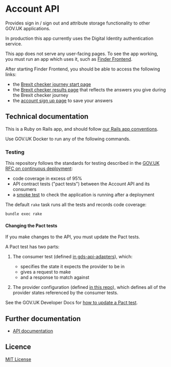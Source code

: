 # Account API

Provides sign in / sign out and attribute storage functionality to
other GOV.UK applications.

In production this app currently uses the Digital Identity
authentication service.

This app does not serve any user-facing pages. To see the app working, you
must run an app which uses it, such as [Finder Frontend][].

After starting Finder Frontend, you should be able to access the
following links:

- the [Brexit checker journey start page][tc-start]
- the [Brexit checker results page][tc-results] that reflects the
  answers you give during the Brexit checker journey
- the [account sign up page][tc-save-results] to save your answers

[Finder Frontend]: https://github.com/alphagov/finder-frontend
[tc-results]: http://finder-frontend.dev.gov.uk/transition-check/results?c[]=living-ie
[tc-save-results]: http://finder-frontend.dev.gov.uk/transition-check/save-your-results?c%5B%5D=living-ie
[tc-start]: http://finder-frontend.dev.gov.uk/transition-check/questions


## Technical documentation

This is a Ruby on Rails app, and should follow [our Rails app
conventions][].

[our Rails app conventions]: https://docs.publishing.service.gov.uk/manual/conventions-for-rails-applications.html

Use GOV.UK Docker to run any of the following commands.

### Testing

This repository follows the standards for testing described in the
[GOV.UK RFC on continuous deployment][]:

- code coverage in excess of 95%
- API contract tests ("pact tests") between the Account API and its
  consumers
- a [smoke test][] to check the application is running after a
  deployment

The default `rake` task runs all the tests and records code coverage:

```sh
bundle exec rake
```

[GOV.UK RFC on continuous deployment]: https://github.com/alphagov/govuk-rfcs/blob/main/rfc-128-continuous-deployment.md
[smoke test]: https://github.com/alphagov/smokey/blob/main/features/account_api.feature

#### Changing the Pact tests

If you make changes to the API, you must update the Pact tests.

A Pact test has two parts:

1. The consumer test (defined [in gds-api-adapters][]), which:
   - specifies the state it expects the provider to be in
   - gives a request to make
   - and a response to match against

2. The provider configuration (defined [in this repo][]), which
   defines all of the provider states referenced by the consumer
   tests.

See the GOV.UK Developer Docs for [how to update a Pact test][].

[in this repo]: https://github.com/alphagov/account-api/blob/main/spec/service_consumers/pact_helper.rb
[in gds-api-adapters]: https://github.com/alphagov/gds-api-adapters/blob/master/test/account_api_test.rb
[how to update a Pact test]: https://docs.publishing.service.gov.uk/manual/pact-broker.html#updating-pact-tests


## Further documentation

- [API documentation](docs/api.md)


## Licence

[MIT License](LICENCE)
